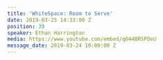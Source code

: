 ```yaml
---
title: 'WhiteSpace: Room to Serve'
date: 2019-03-25 14:33:00 Z
position: 39
speaker: Ethan Harrington
media: https://www.youtube.com/embed/qO44BRSPOeU
message_date: 2019-03-24 10:00:00 Z
---
```



